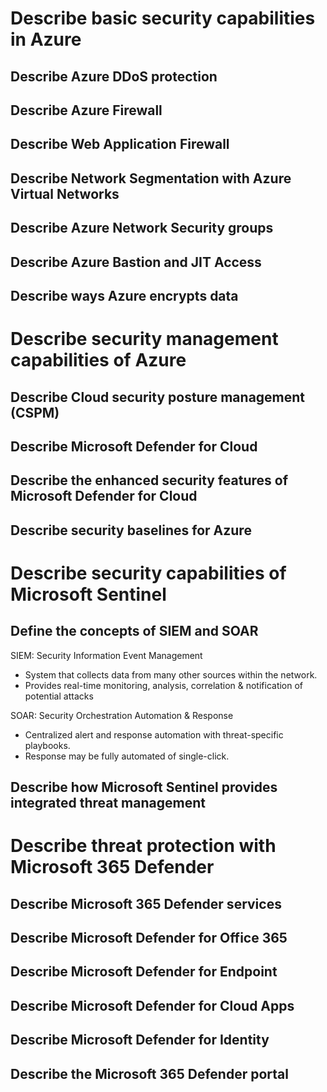 # Describe basic security capabilities in Azure
## Describe Azure DDoS protection

## Describe Azure Firewall

## Describe Web Application Firewall

## Describe Network Segmentation with Azure Virtual Networks

## Describe Azure Network Security groups

## Describe Azure Bastion and JIT Access

## Describe ways Azure encrypts data

# Describe security management capabilities of Azure
## Describe Cloud security posture management (CSPM)

## Describe Microsoft Defender for Cloud

## Describe the enhanced security features of Microsoft Defender for Cloud

## Describe security baselines for Azure

# Describe security capabilities of Microsoft Sentinel
## Define the concepts of SIEM and SOAR
SIEM: Security Information Event Management
 
- System that collects data from many other sources within the network. 
- Provides real-time monitoring, analysis, correlation & notification of potential attacks

SOAR: Security Orchestration Automation & Response

- Centralized alert and response automation with threat-specific playbooks. 
- Response may be fully automated of single-click. 

## Describe how Microsoft Sentinel provides integrated threat management

# Describe threat protection with Microsoft 365 Defender
## Describe Microsoft 365 Defender services

## Describe Microsoft Defender for Office 365

## Describe Microsoft Defender for Endpoint

## Describe Microsoft Defender for Cloud Apps

## Describe Microsoft Defender for Identity

## Describe the Microsoft 365 Defender portal